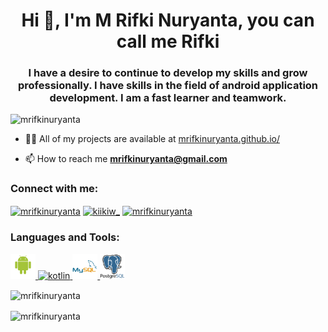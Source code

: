 <h1 align="center">Hi 👋, I'm M Rifki Nuryanta, you can call me Rifki</h1>
<h3 align="center">I have a desire to continue to develop my skills and grow professionally. I have skills in the field of android application development. I am a fast learner and teamwork.</h3>

<p align="left"> <img src="https://komarev.com/ghpvc/?username=mrifkinuryanta&label=Profile%20views&color=0e75b6&style=flat" alt="mrifkinuryanta" /> </p>

- 👨‍💻 All of my projects are available at [mrifkinuryanta.github.io/](mrifkinuryanta.github.io)

- 📫 How to reach me **mrifkinuryanta@gmail.com**

<h3 align="left">Connect with me:</h3>
<p align="left">
<a href="https://linkedin.com/in/mrifkinuryanta" target="blank"><img align="center" src="https://raw.githubusercontent.com/rahuldkjain/github-profile-readme-generator/master/src/images/icons/Social/linked-in-alt.svg" alt="mrifkinuryanta" height="30" width="40" /></a>
<a href="https://instagram.com/kiikiw_" target="blank"><img align="center" src="https://raw.githubusercontent.com/rahuldkjain/github-profile-readme-generator/master/src/images/icons/Social/instagram.svg" alt="kiikiw_" height="30" width="40" /></a>
<a href="https://www.hackerrank.com/mrifkinuryanta" target="blank"><img align="center" src="https://raw.githubusercontent.com/rahuldkjain/github-profile-readme-generator/master/src/images/icons/Social/hackerrank.svg" alt="mrifkinuryanta" height="30" width="40" /></a>
</p>

<h3 align="left">Languages and Tools:</h3>
<p align="left"> <a href="https://developer.android.com" target="_blank" rel="noreferrer"> <img src="https://raw.githubusercontent.com/devicons/devicon/master/icons/android/android-original-wordmark.svg" alt="android" width="40" height="40"/> </a> <a href="https://kotlinlang.org" target="_blank" rel="noreferrer"> <img src="https://www.vectorlogo.zone/logos/kotlinlang/kotlinlang-icon.svg" alt="kotlin" width="40" height="40"/> </a> <a href="https://www.mysql.com/" target="_blank" rel="noreferrer"> <img src="https://raw.githubusercontent.com/devicons/devicon/master/icons/mysql/mysql-original-wordmark.svg" alt="mysql" width="40" height="40"/> </a> <a href="https://www.postgresql.org" target="_blank" rel="noreferrer"> <img src="https://raw.githubusercontent.com/devicons/devicon/master/icons/postgresql/postgresql-original-wordmark.svg" alt="postgresql" width="40" height="40"/> </a> </p>

<p><img align="center" src="https://github-readme-stats.vercel.app/api/top-langs?username=mrifkinuryanta&show_icons=true&locale=en&layout=compact" alt="mrifkinuryanta" /></p>

<p><img align="center" src="https://github-readme-streak-stats.herokuapp.com/?user=mrifkinuryanta&" alt="mrifkinuryanta" /></p>
